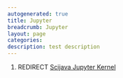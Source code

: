 ```yaml
---
autogenerated: true
title: Jupyter
breadcrumb: Jupyter
layout: page
categories: 
description: test description
---
```


1.  REDIRECT [Scijava Jupyter Kernel](Scijava_Jupyter_Kernel )
